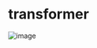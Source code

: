 # transformer

![image](https://github.com/skysoon02/transformer/assets/24799966/74230e43-ae54-4306-8085-d51567e54a10)
